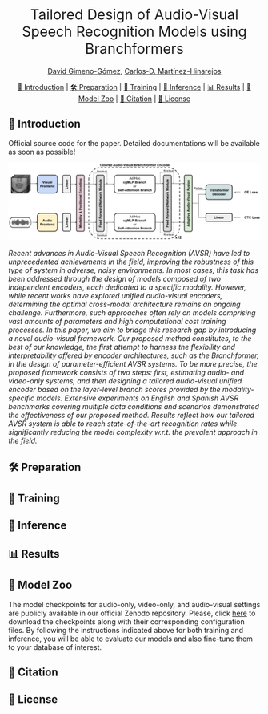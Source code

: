 <h1 align="center"><span style="font-weight:normal">Tailored Design of Audio-Visual<br />Speech Recognition Models using Branchformers</h1>  

  <div align="center">
    
[David Gimeno-Gómez](https://scholar.google.es/citations?user=DVRSla8AAAAJ&hl=en), [Carlos-D. Martínez-Hinarejos](https://scholar.google.es/citations?user=M_EmUoIAAAAJ&hl=en)
</div>

<div align="center">
  
[📘 Introduction](#intro) |
[🛠️ Preparation](#preparation) |
[💪 Training](#training) |
[🔮 Inference](#inference) |
[📊 Results](#results) |
[🦒 Model Zoo](#modelzoo) |
[📖 Citation](#citation) |
[📝 License](#license)
</div>

## <a name="intro"></a> 📘 Introduction

Official source code for the paper. Detailed documentations will be available as soon as possible!

<div align="center"> <img src="docs/tailored_arch.png"> </div>

_Recent advances in Audio-Visual Speech Recognition (AVSR) have led to unprecedented achievements in the field, improving the robustness of this type of system in adverse, noisy environments. In most cases, this task has been addressed through the design of models composed of two independent encoders, each dedicated to a specific modality. However, while recent works have explored unified audio-visual encoders, determining the optimal cross-modal architecture remains an ongoing challenge. Furthermore, such approaches often rely on models comprising vast amounts of parameters and high computational cost training processes. In this paper, we aim to bridge this research gap by introducing a novel audio-visual framework. Our proposed method constitutes, to the best of our knowledge, the first attempt to harness the flexibility and interpretability offered by encoder architectures, such as the Branchformer, in the design of parameter-efficient AVSR systems. To be more precise, the proposed framework consists of two steps: first, estimating audio- and video-only systems, and then designing a tailored audio-visual unified encoder based on the layer-level branch scores provided by the modality-specific models. Extensive experiments on English and Spanish AVSR benchmarks covering multiple data conditions and scenarios demonstrated the effectiveness of our proposed method. Results reflect how our tailored AVSR system is able to reach state-of-the-art recognition rates while significantly reducing the model complexity w.r.t. the prevalent approach in the field._


## <a name="preparation"></a> 🛠️ Preparation

## <a name="training"></a> 💪 Training

## <a name="inference"></a> 🔮 Inference

## <a name="results"></a> 📊 Results

## <a name="modelzoo"></a> 🦒 Model Zoo

The model checkpoints for audio-only, video-only, and audio-visual settings are publicly available in our official Zenodo repository. Please, click [here](https://zenodo.org/records/11441180]) to download the checkpoints along with their corresponding configuration files. By following the instructions indicated above for both training and inference, you will be able to evaluate our models and also fine-tune them to your database of interest.

## <a name="citation"></a> 📖 Citation

## <a name="license"></a> 📝 License
